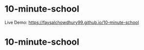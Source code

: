 # 10-minute-school
Live Demo: https://faysalchowdhury99.github.io/10-minute-school
# 10-minute-school
